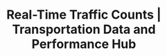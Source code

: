 ---
layout: radar-layout
title: Real-Time Traffic Counts  | Transportation Data and Performance Hub 
title_short: Real-Time Traffic Volume
description: Real-Time Traffic Volume
custom_js:
- radar
custom_css:
- radar
---